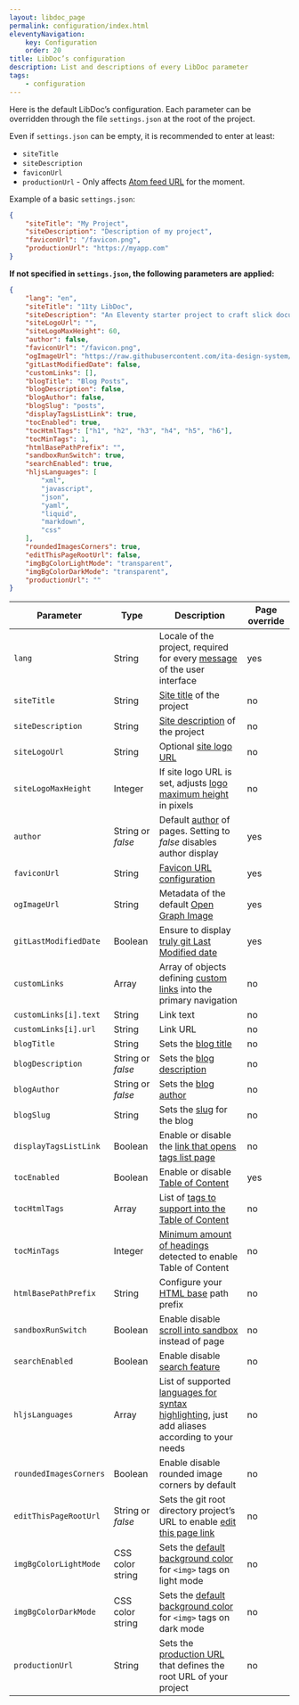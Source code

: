 ```yaml
---
layout: libdoc_page
permalink: configuration/index.html
eleventyNavigation:
    key: Configuration
    order: 20
title: LibDoc’s configuration
description: List and descriptions of every LibDoc parameter
tags:
    - configuration
---
```


Here is the default LibDoc’s configuration. Each parameter can be overridden through the file `settings.json` at the root of the project. 

Even if `settings.json` can be empty, it is recommended to enter at least:

* `siteTitle`
* `siteDescription`
* `faviconUrl`
* `productionUrl` - Only affects [Atom feed URL](/content/creating-content/blogging.md#atom-feed) for the moment.

Example of a basic `settings.json`:

```json
{
    "siteTitle": "My Project",
    "siteDescription": "Description of my project",
    "faviconUrl": "/favicon.png",
    "productionUrl": "https://myapp.com"
}
```

**If not specified in `settings.json`, the following parameters are applied:**

```json
{
    "lang": "en",
    "siteTitle": "11ty LibDoc",
    "siteDescription": "An Eleventy starter project to craft slick documentation",
    "siteLogoUrl": "",
    "siteLogoMaxHeight": 60,
    "author": false,
    "faviconUrl": "/favicon.png",
    "ogImageUrl": "https://raw.githubusercontent.com/ita-design-system/ita-medias/refs/heads/main/ogimage-11ty-libdoc.png",
    "gitLastModifiedDate": false, 
    "customLinks": [],
    "blogTitle": "Blog Posts",
    "blogDescription": false,
    "blogAuthor": false,
    "blogSlug": "posts",
    "displayTagsListLink": true,
    "tocEnabled": true,
    "tocHtmlTags": ["h1", "h2", "h3", "h4", "h5", "h6"],
    "tocMinTags": 1,
    "htmlBasePathPrefix": "",
    "sandboxRunSwitch": true,
    "searchEnabled": true,
    "hljsLanguages": [
        "xml",
        "javascript",
        "json",
        "yaml",
        "liquid",
        "markdown",
        "css"
    ],
    "roundedImagesCorners": true,
    "editThisPageRootUrl": false,
    "imgBgColorLightMode": "transparent",
    "imgBgColorDarkMode": "transparent",
    "productionUrl": ""
}
```

Parameter | Type | Description | Page override
--- |--- |--- |---
`lang`| String | Locale of the project, required for every [message](/content/configuration/lang.md) of the user interface | yes
`siteTitle` | String | [Site title](/content/configuration/site-title-and-description.md) of the project | no
`siteDescription` | String | [Site description](/content/configuration/site-title-and-description.md) of the project | no
`siteLogoUrl` | String | Optional [site logo URL](/content/configuration/site-logo.md) | no
`siteLogoMaxHeight` | Integer | If site logo URL is set, adjusts [logo maximum height](/content/configuration/site-logo.md) in pixels | no
`author` | String or <var>false</var> | Default [author](/content/configuration/author.md) of pages. Setting to <var>false</var> disables author display | yes
`faviconUrl` | String | [Favicon URL configuration](/content/configuration/favicon.md) | yes
`ogImageUrl` | String | Metadata of the default [Open Graph Image](/content/configuration/open-graph-image.md) | yes
`gitLastModifiedDate` | Boolean | Ensure to display [truly git Last Modified date](/content/configuration/git-last-modified-date.md) | yes
`customLinks` | Array | Array of objects defining [custom links](/content/configuration/custom-links.md) into the primary navigation | no
`customLinks[i].text` | String | Link text | no
`customLinks[i].url` | String | Link URL | no
`blogTitle` | String | Sets the [blog title](/content/configuration/blog.md) | no
`blogDescription` | String or <var>false</var> | Sets the [blog description](/content/configuration/blog.md) | no
`blogAuthor` | String or <var>false</var> | Sets the [blog author](/content/configuration/blog.md) | no
`blogSlug` | String | Sets the [slug](/content/configuration/blog.md) for the blog  | no
`displayTagsListLink` | Boolean | Enable or disable the [link that opens tags list page](/content/configuration/tags-list-link.md) | no
`tocEnabled` | Boolean | Enable or disable [Table of Content](/content/configuration/toc.md) | yes
`tocHtmlTags` | Array | List of [tags to support into the Table of Content](/content/configuration/toc.md) | no
`tocMinTags` | Integer | [Minimum amount of headings](/content/configuration/toc.md) detected to enable Table of Content | no
`htmlBasePathPrefix` | String | Configure your [HTML base](/content/configuration/html-base.md) path prefix | no
`sandboxRunSwitch` | Boolean | Enable disable [scroll into sandbox](/content/configuration/sandboxes.md) instead of page | no
`searchEnabled` | Boolean | Enable disable [search feature](/content/primary-navigation/search-input.md) | no
`hljsLanguages` | Array | List of supported [languages for syntax highlighting](/content/configuration/hljs.md), just add aliases according to your needs | no
`roundedImagesCorners` | Boolean | Enable disable rounded image corners by default | no
`editThisPageRootUrl` | String or <var>false</var> | Sets the git root directory project’s URL to enable [edit this page link](/content/configuration/edit-this-page.md) | no
`imgBgColorLightMode` | CSS color string | Sets the [default background color](/content/configuration/default-image-background-color.md) for `<img>` tags on light mode | no
`imgBgColorDarkMode` | CSS color string | Sets the [default background color](/content/configuration/default-image-background-color.md) for `<img>` tags on dark mode | no
`productionUrl` | String | Sets the [production URL](/content/configuration/production-url.md) that defines the root URL of your project | no

